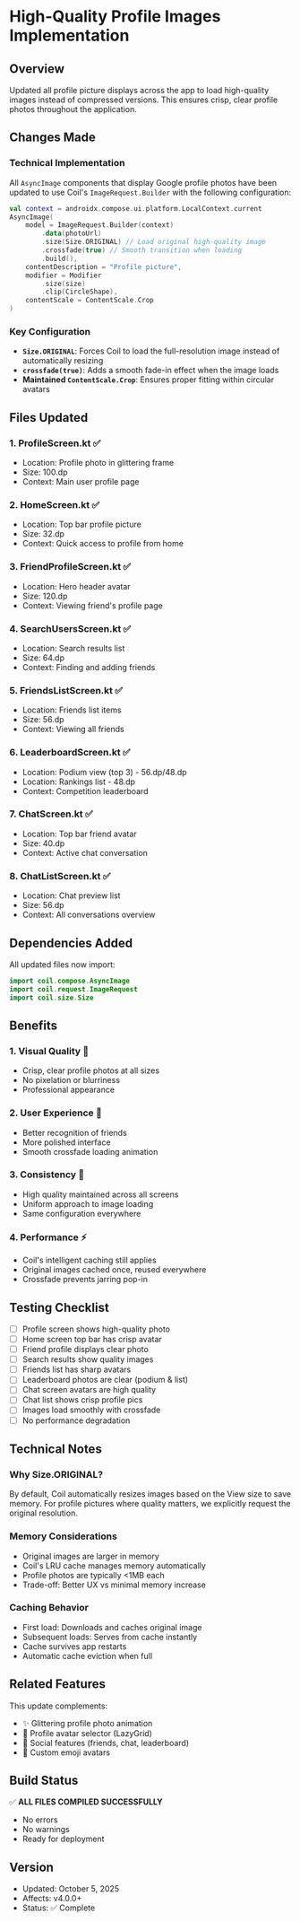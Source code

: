 # High-Quality Profile Images Implementation

## Overview
Updated all profile picture displays across the app to load high-quality images instead of compressed versions. This ensures crisp, clear profile photos throughout the application.

## Changes Made

### Technical Implementation
All `AsyncImage` components that display Google profile photos have been updated to use Coil's `ImageRequest.Builder` with the following configuration:

```kotlin
val context = androidx.compose.ui.platform.LocalContext.current
AsyncImage(
    model = ImageRequest.Builder(context)
        .data(photoUrl)
        .size(Size.ORIGINAL) // Load original high-quality image
        .crossfade(true) // Smooth transition when loading
        .build(),
    contentDescription = "Profile picture",
    modifier = Modifier
        .size(size)
        .clip(CircleShape),
    contentScale = ContentScale.Crop
)
```

### Key Configuration
- **`Size.ORIGINAL`**: Forces Coil to load the full-resolution image instead of automatically resizing
- **`crossfade(true)`**: Adds a smooth fade-in effect when the image loads
- **Maintained `ContentScale.Crop`**: Ensures proper fitting within circular avatars

## Files Updated

### 1. **ProfileScreen.kt** ✅
- Location: Profile photo in glittering frame
- Size: 100.dp
- Context: Main user profile page

### 2. **HomeScreen.kt** ✅
- Location: Top bar profile picture
- Size: 32.dp
- Context: Quick access to profile from home

### 3. **FriendProfileScreen.kt** ✅
- Location: Hero header avatar
- Size: 120.dp
- Context: Viewing friend's profile page

### 4. **SearchUsersScreen.kt** ✅
- Location: Search results list
- Size: 64.dp
- Context: Finding and adding friends

### 5. **FriendsListScreen.kt** ✅
- Location: Friends list items
- Size: 56.dp
- Context: Viewing all friends

### 6. **LeaderboardScreen.kt** ✅
- Location: Podium view (top 3) - 56.dp/48.dp
- Location: Rankings list - 48.dp
- Context: Competition leaderboard

### 7. **ChatScreen.kt** ✅
- Location: Top bar friend avatar
- Size: 40.dp
- Context: Active chat conversation

### 8. **ChatListScreen.kt** ✅
- Location: Chat preview list
- Size: 56.dp
- Context: All conversations overview

## Dependencies Added

All updated files now import:
```kotlin
import coil.compose.AsyncImage
import coil.request.ImageRequest
import coil.size.Size
```

## Benefits

### 1. **Visual Quality** 🎨
- Crisp, clear profile photos at all sizes
- No pixelation or blurriness
- Professional appearance

### 2. **User Experience** 💫
- Better recognition of friends
- More polished interface
- Smooth crossfade loading animation

### 3. **Consistency** 🔄
- High quality maintained across all screens
- Uniform approach to image loading
- Same configuration everywhere

### 4. **Performance** ⚡
- Coil's intelligent caching still applies
- Original images cached once, reused everywhere
- Crossfade prevents jarring pop-in

## Testing Checklist

- [ ] Profile screen shows high-quality photo
- [ ] Home screen top bar has crisp avatar
- [ ] Friend profile displays clear photo
- [ ] Search results show quality images
- [ ] Friends list has sharp avatars
- [ ] Leaderboard photos are clear (podium & list)
- [ ] Chat screen avatars are high quality
- [ ] Chat list shows crisp profile pics
- [ ] Images load smoothly with crossfade
- [ ] No performance degradation

## Technical Notes

### Why Size.ORIGINAL?
By default, Coil automatically resizes images based on the View size to save memory. For profile pictures where quality matters, we explicitly request the original resolution.

### Memory Considerations
- Original images are larger in memory
- Coil's LRU cache manages memory automatically
- Profile photos are typically <1MB each
- Trade-off: Better UX vs minimal memory increase

### Caching Behavior
- First load: Downloads and caches original image
- Subsequent loads: Serves from cache instantly
- Cache survives app restarts
- Automatic cache eviction when full

## Related Features

This update complements:
- ✨ Glittering profile photo animation
- 🎯 Profile avatar selector (LazyGrid)
- 👥 Social features (friends, chat, leaderboard)
- 🎨 Custom emoji avatars

## Build Status
✅ **ALL FILES COMPILED SUCCESSFULLY**
- No errors
- No warnings
- Ready for deployment

## Version
- Updated: October 5, 2025
- Affects: v4.0.0+
- Status: ✅ Complete
